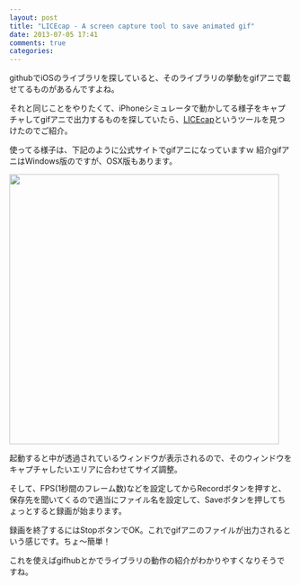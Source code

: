 ```yaml
---
layout: post
title: "LICEcap - A screen capture tool to save animated gif"
date: 2013-07-05 17:41
comments: true
categories: 
---
```

githubでiOSのライブラリを探していると、そのライブラリの挙動をgifアニで載せてるものがあるんですよね。

それと同じことをやりたくて、iPhoneシミュレータで動かしてる様子をキャプチャしてgifアニで出力するものを探していたら、[LICEcap](http://www.cockos.com/licecap/)というツールを見つけたのでご紹介。

使ってる様子は、下記のように公式サイトでgifアニになっていますｗ
紹介gifアニはWindows版のですが、OSX版もあります。

<img src="http://www.cockos.com/licecap/how_to_licecap.gif" width="480px" />

起動すると中が透過されているウィンドウが表示されるので、そのウィンドウをキャプチャしたいエリアに合わせてサイズ調整。

そして、FPS(1秒間のフレーム数)などを設定してからRecordボタンを押すと、保存先を聞いてくるので適当にファイル名を設定して、Saveボタンを押してちょっとすると録画が始まります。

録画を終了するにはStopボタンでOK。これでgifアニのファイルが出力されるという感じです。ちょ〜簡単！

これを使えばgifhubとかでライブラリの動作の紹介がわかりやすくなりそうですね。

